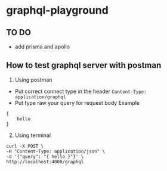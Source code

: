 # graphql-playground

## TO DO
- add prisma and apollo

## How to test graphql server with postman
1. Using postman
* Put correct connect type in the header
`Content-Type: application/graphql`
* Put type raw your query for request body
Example
```
{
    hello
}
```

2. Using terminal
```
curl -X POST \
-H "Content-Type: application/json" \
-d '{"query": "{ hello }"}' \
http://localhost:4000/graphql
```